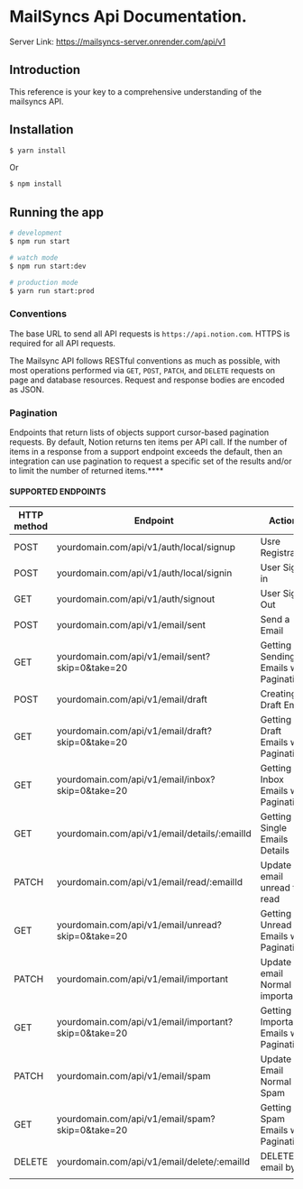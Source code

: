 # MailSyncs Api Documentation.
Server Link: https://mailsyncs-server.onrender.com/api/v1
## Introduction

This reference is your key to a comprehensive understanding of the mailsyncs API.

## Installation

```bash
$ yarn install
```

Or

```bash
$ npm install
```

## Running the app

```bash
# development
$ npm run start

# watch mode
$ npm run start:dev

# production mode
$ yarn run start:prod
```

</aside>

### **Conventions**

The base URL to send all API requests is `https://api.notion.com`. HTTPS is required for all API requests.

The Mailsync API follows RESTful conventions as much as possible, with most operations performed via `GET`, `POST`, `PATCH`, and `DELETE` requests on page and database resources. Request and response bodies are encoded as JSON.

### **Pagination**

Endpoints that return lists of objects support cursor-based pagination requests. By default, Notion returns ten items per API call. If the number of items in a response from a support endpoint exceeds the default, then an integration can use pagination to request a specific set of the results and/or to limit the number of returned items.\*\*\*\*

#### SUPPORTED ENDPOINTS

| HTTP method | Endpoint                                             | Actions                                   |
| ----------- | ---------------------------------------------------- | ----------------------------------------- |
| POST        | yourdomain.com/api/v1/auth/local/signup              | Usre Registration                         |
| POST        | yourdomain.com/api/v1/auth/local/signin              | User Sign in                              |
| GET         | yourdomain.com/api/v1/auth/signout                   | User Sign Out                             |
| POST        | yourdomain.com/api/v1/email/sent                     | Send a Email                              |
| GET         | yourdomain.com/api/v1/email/sent?skip=0&take=20      | Getting Sending Emails with Pagination    |
| POST        | yourdomain.com/api/v1/email/draft                    | Creating Draft Email                      |
| GET         | yourdomain.com/api/v1/email/draft?skip=0&take=20     | Getting Draft Emails with Pagination      |
| GET         | yourdomain.com/api/v1/email/inbox?skip=0&take=20     | Getting Inbox Emails with Pagination      |
| GET         | yourdomain.com/api/v1/email/details/:emailId         | Getting Single Emails Details             |
| PATCH       | yourdomain.com/api/v1/email/read/:emailId            | Update email unread to read               |
| GET         | yourdomain.com/api/v1/email/unread?skip=0&take=20    | Getting Unread Emails with Pagination     |
| PATCH       | yourdomain.com/api/v1/email/important                | Update email Normal to importance         |
| GET         | yourdomain.com/api/v1/email/important?skip=0&take=20 | Getting Importance Emails with Pagination |
| PATCH       | yourdomain.com/api/v1/email/spam                     | Update Email Normal to Spam               |
| GET         | yourdomain.com/api/v1/email/spam?skip=0&take=20      | Getting Spam Emails with Pagination       |
| DELETE      | yourdomain.com/api/v1/email/delete/:emailId          | DELETE email by Id                        |
|             |                                                      |

